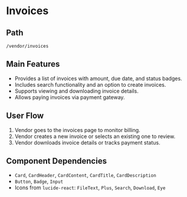 # Invoices

## Path
`/vendor/invoices`

## Main Features
- Provides a list of invoices with amount, due date, and status badges.
- Includes search functionality and an option to create invoices.
- Supports viewing and downloading invoice details.
- Allows paying invoices via payment gateway.


## User Flow
1. Vendor goes to the invoices page to monitor billing.
2. Vendor creates a new invoice or selects an existing one to review.
3. Vendor downloads invoice details or tracks payment status.

## Component Dependencies
- `Card`, `CardHeader`, `CardContent`, `CardTitle`, `CardDescription`
- `Button`, `Badge`, `Input`
- Icons from `lucide-react`: `FileText`, `Plus`, `Search`, `Download`, `Eye`

